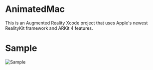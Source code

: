 # AnimatedMac
 
This is an Augmented Reality Xcode project that uses Apple's newest RealityKit framework and ARKit 4 features.

# Sample 

![Sample](https://github.com/ABHI165/AnimatedMac/blob/main/assets/AnimatedMac.gif)

